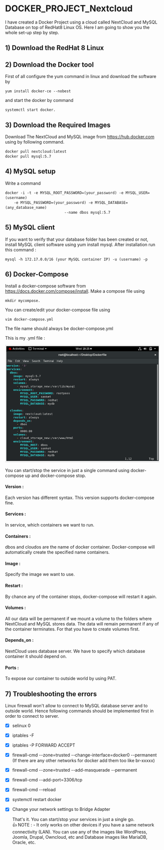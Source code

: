   # DOCKER_PROJECT_Nextcloud

I have created a Docker Project using a cloud called NextCloud and MySQL Database on top of RedHat8 Linux OS. Here I am  going to show you the whole set-up step by step. 


## 1) Download the RedHat 8 Linux 
## 2) Download the Docker tool

First of all configure the yum command in linux and download the software by 
        
    yum install docker-ce --nobest 
and start the docker by command 

    systemctl start docker.
 ## 3) Download the Required Images
Download The NextCloud and MySQL image from https://hub.docker.com using by following command.
    
    docker pull nextcloud:latest
    docker pull mysql:5.7 

 ## 4) MySQL setup

Write a command 

    docker -i -t -e MYSQL_ROOT_PASSWORD=(your_password) -e MYSQL_USER=(username)
		-e MYSQL_PASSWORD=(your_password) -e MYSQL_DATABASE=     (any_database_name) 
		                       --name dbos mysql:5.7
 ## 5) MySQL client
If you want to verify that your database folder has been created or not, install MySQL client software using yum install mysql. After installation run this command : 
   
    mysql -h 172.17.0.0/16 (your MySQL container IP) -u (username) -p
 
 ## 6) Docker-Compose
Install a docker-compose software from https://docs.docker.com/compose/install. 
Make a compose file using 

    mkdir mycompose. 

You can create/edit your docker-compose file using 
    
    vim docker-compose.yml
The file name should always be docker-compose.yml

This is my .yml file :

      
![docker-compose1](https://github.com/sanket3122/DOCKER_PROJECT_Nextcloud/blob/master/docker-compose1.PNG)

You can start/stop the service in just a single command using docker-compose up and docker-compose stop. 
   #### Version :
Each version has different syntax. This version supports docker-compose fine. 
   #### Services : 
In service, which containers we want to run.
   #### Containers :
dbos and cloudos are the name of docker container. Docker-compose will automatically create the specified name containers.
   ####  Image : 
Specify the image we want to use.
   #### Restart :
By chance any of the container stops, docker-compose will restart it again.
   #### Volumes : 
All our data will be permanent if we mount a volume to the folders where NextCloud and MySQL stores data. The data will remain permanent if any of the container terminates. For that you have to create volumes first. 
   #### Depends_on : 
NextCloud uses database server. We have to specify which database container it should depend on.
   #### Ports : 
To expose our container to outside world by using PAT.
   
   ## 7) Troubleshooting the errors
Linux firewall won't allow to connect to MySQL database server and to outside world. Hence following commands should be implemented first in order to connect to server.
- [x] selinux 0
- [x] iptables -F
- [x] iptables -P FORWARD ACCEPT
- [x] firewall-cmd --zone=trusted --change-interface=docker0 --permanent 
(If there are any other networks for docker add them too like br-xxxxx)
- [x] firewall-cmd --zone=trusted --add-masquerade --permanent
- [x] firewall-cmd --add-port=3306/tcp
- [x] firewall-cmd --reload
- [x] systemctl restart docker
- [x] Change your network settings to Bridge Adapter
         
   That's it. You can start/stop your services in just a single go.  
            :+1: NOTE  : - It only works on other devices if you have a same network connectivity (LAN). You can use any of the images like WordPress, Joomla, Drupal, Owncloud, etc and Database images like MariaDB, Oracle, etc.
